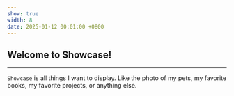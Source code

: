 ```yaml
---
show: true
width: 8
date: 2025-01-12 00:01:00 +0800
---
```


<div class="p-4">
    <h2>Welcome to Showcase!</h2>
    <hr />
    <p>
        <code>Showcase</code> is all things I want to display. Like the photo of my pets, my favorite books, my favorite projects, or anything else.
    </p>
</div>